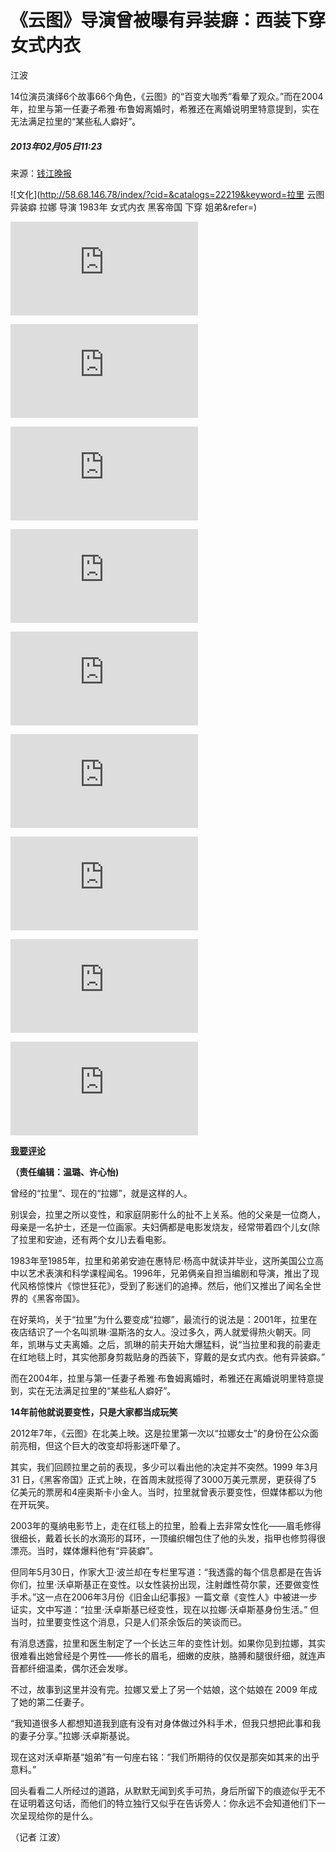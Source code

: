 # 《云图》导演曾被曝有异装癖：西装下穿女式内衣

江波

14位演员演绎6个故事66个角色，《云图》的“百变大咖秀”看晕了观众。”而在2004年，拉里与第一任妻子希雅·布鲁姆离婚时，希雅还在离婚说明里特意提到，实在无法满足拉里的“某些私人癖好”。

##### 2013年02月05日11:23    
来源：[钱江晚报](http://www.zjdaily.com.cn/qjwb/)    

![文化](http://58.68.146.78/index/?cid=&catalogs=22219&keyword=拉里 云图 异装癖 拉娜 导演 1983年 女式内衣 黑客帝国 下穿 姐弟&refer=) 

![宋丹丹51岁穿学生制服](http://culture.people.com.cn/n/2013/0205/c22219-20435632.html)

![赵本山宣布退出小品界内幕](http://culture.people.com.cn/n/2013/0201/c87423-20406993.html)

![赵忠祥吃饭被围观当场发怒](http://culture.people.com.cn/n/2013/0204/c22219-20422994.html)

![崔永元首度爆料童年糗事](http://culture.people.com.cn/n/2013/0201/c22219-20400646.html)

![朱军赵本山恩怨揭秘](http://book.people.com.cn/n/2013/0118/c69360-20252614.html)

![揭哈文神秘家庭背景](http://culture.people.com.cn/n/2013/0104/c87423-20081018.html)

![李瑞英回应月薪28万](http://culture.people.com.cn/n/2012/1221/c87423-19972336.html)

![揭周涛央视"上位"内幕](http://book.people.com.cn/n/2012/1210/c69360-19841457.html)

![韦唯与李谷一官司始末](http://culture.people.com.cn/n/2012/1106/c87423-19513847-1.html)

**[我要评论](http://58.68.146.18/comment/?NODE_ID=1013&NEWS_ID=20438170)**

**（责任编辑：温璐、许心怡)**

曾经的“拉里”、现在的“拉娜”，就是这样的人。

别误会，拉里之所以变性，和家庭阴影什么的扯不上关系。他的父亲是一位商人，母亲是一名护士，还是一位画家。夫妇俩都是电影发烧友，经常带着四个儿女(除了拉里和安迪，还有两个女儿)去看电影。

1983年至1985年，拉里和弟弟安迪在惠特尼·杨高中就读并毕业，这所美国公立高中以艺术表演和科学课程闻名。1996年，兄弟俩亲自担当编剧和导演，推出了现代风格惊悚片《惊世狂花》，受到了影迷们的追捧。然后，他们又推出了闻名全世界的《黑客帝国》。

在好莱坞，关于“拉里”为什么要变成“拉娜”，最流行的说法是：2001年，拉里在夜店结识了一个名叫凯琳·温斯洛的女人。没过多久，两人就爱得热火朝天。同年，凯琳与丈夫离婚。之后，凯琳的前夫开始大爆猛料，说“当拉里和我的前妻走在红地毯上时，其实他那身剪裁贴身的西装下，穿戴的是女式内衣。他有异装癖。”

而在2004年，拉里与第一任妻子希雅·布鲁姆离婚时，希雅还在离婚说明里特意提到，实在无法满足拉里的“某些私人癖好”。

**14年前他就说要变性，只是大家都当成玩笑**

2012年7年，《云图》在北美上映。这是拉里第一次以“拉娜女士”的身份在公众面前亮相，但这个巨大的改变却将影迷吓晕了。

其实，我们回顾拉里之前的表现，多少可以看出他的决定并不突然。1999 年3月31 日，《黑客帝国》正式上映，在首周末就揽得了3000万美元票房，更获得了5 亿美元的票房和4座奥斯卡小金人。当时，拉里就曾表示要变性，但媒体都以为他在开玩笑。

2003年的戛纳电影节上，走在红毯上的拉里，脸看上去非常女性化——眉毛修得很细长，戴着长长的水滴形的耳环，一顶编织帽包住了他的头发，指甲也修剪得很漂亮。当时，媒体爆料他有“异装癖”。

但同年5月30日，作家大卫·波兰却在专栏里写道：“我透露的每个信息都是在告诉你们，拉里·沃卓斯基正在变性。以女性装扮出现，注射雌性荷尔蒙，还要做变性手术。”这一点在2006年3月份《旧金山纪事报》一篇文章《变性人》中被进一步证实，文中写道：“拉里·沃卓斯基已经变性，现在以拉娜·沃卓斯基身份生活。” 但当时，拉里要变性这个消息，只是人们茶余饭后的笑谈而已。

有消息透露，拉里和医生制定了一个长达三年的变性计划。如果你见到拉娜，其实很难看出她曾经是个男性——修长的眉毛，细嫩的皮肤，胳膊和腿很纤细，就连声音都纤细温柔，偶尔还会发嗲。

不过，故事到这里并没有完。拉娜又爱上了另一个姑娘，这个姑娘在 2009 年成了她的第二任妻子。

“我知道很多人都想知道我到底有没有对身体做过外科手术，但我只想把此事和我的妻子分享。”拉娜·沃卓斯基说。

现在这对沃卓斯基“姐弟”有一句座右铭：“我们所期待的仅仅是那突如其来的出乎意料。”

回头看看二人所经过的道路，从默默无闻到炙手可热，身后所留下的痕迹似乎无不在证明着这句话，而他们的特立独行又似乎在告诉旁人：你永远不会知道他们下一次呈现给你的是什么。 

（记者 江波）
<!-- tcd_original_link http://culture.people.com.cn/n/2013/0205/c22219-20438170.html -->
